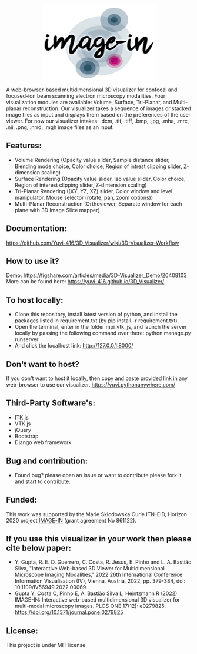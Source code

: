 [<p align="center"> <img src="mpi_vtk_js/polls/static/images/Image-In (1).png"/></p>](http://image-in-itn.eu/)

A web-browser-based multidimensional 3D visualizer for confocal and focused-ion beam scanning electron microscopy modalities.
Four visualization modules are available: Volume, Surface, Tri-Planar, and Multi-planar reconstruction.
Our visualizer takes a sequence of images or stacked image files as input and displays them based on the preferences of the user viewer.
For now our visualizer intakes: .dcm, .tif, .tiff, .bmp, .jpg, .mha, .mrc, .nii, .png, .nrrd, .mgh image files as an input.

## Features:
- Volume Rendering (Opacity value slider, Sample distance slider, Blending mode choice, Color choice, Region of intrest clipping slider, Z-dimension scaling)
- Surface Rendering (Opacity value slider, Iso value slider, Color choice, Region of interest clipping slider, Z-dimension scaling)
- Tri-Planar Rendering ((XY, YZ, XZ) slider, Color window and level manipulator, Mouse selector (rotate, pan, zoom options))
- Multi-Planar Reconstruction (Orthoviewer, Separate window for each plane with 3D Image Slice mapper)

## Documentation:
https://github.com/Yuvi-416/3D_Visualizer/wiki/3D-Visualizer-Workflow

## How to use it?
Demo: https://figshare.com/articles/media/3D-Visualizer_Demo/20408103
More can be found here: https://yuvi-416.github.io/3D_Visualizer/

## To host locally:
- Clone this repository, install latest version of python, and install the packages listed in requirement.txt (by pip install -r requirement.txt).
-  Open the terminal, enter in the folder mpi_vtk_js, and launch the server locally by passing the following command over there: python manage.py runserver
- And click the localhost link: http://127.0.0.1:8000/

## Don't want to host?
If you don't want to host it locally, then copy and paste provided link in any web-browser to use our visualizer.
https://yuvi.pythonanywhere.com/

## Third-Party Software's:
- ITK.js
- VTK.js
- jQuery
- Bootstrap
- Django web framework

## Bug and contribution:
- Found bug? please open an issue or want to contribute please fork it and start to contribute.

## Funded:
This work was supported by the Marie Sklodowska Curie ITN-EID, Horizon 2020 project [IMAGE-IN](http://image-in-itn.eu/) (grant agreement No 861122).

## If you use this visualizer in your work then please cite below paper:
- Y. Gupta, R. E. D. Guerrero, C. Costa, R. Jesus, E. Pinho and L. A. Bastião Silva, "Interactive Web-based 3D Viewer for Multidimensional Microscope Imaging Modalities," 2022 26th International Conference Information Visualisation (IV), Vienna, Austria, 2022, pp. 379-384, doi: 10.1109/IV56949.2022.00069.
- Gupta Y, Costa C, Pinho E, A. Bastião Silva L, Heintzmann R (2022) IMAGE-IN: Interactive web-based multidimensional 3D visualizer for multi-modal microscopy images. PLOS ONE 17(12): e0279825. https://doi.org/10.1371/journal.pone.0279825

## License:
This project is under MIT license.

